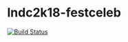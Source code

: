 # lndc2k18-festceleb
[![Build Status](https://travis-ci.com/BlackFisch/lndc2k18-festceleb.svg?branch=master)](https://travis-ci.com/BlackFisch/lndc2k18-festceleb)
